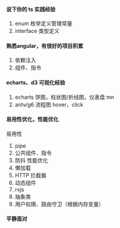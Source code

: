 
#### 说下你的 ts 实践经验

1. enum 枚举定义管理常量
2. interface 类型定义

#### 熟悉angular，有很好的项目积累

1. 依赖注入
2. 组件、指令

#### echarts、d3 可视化经验

1. echarts 饼图，柱状图/折线图，仪表盘 mn
2. antv/g6 流程图 hover，click

#### 易用性优化，性能优化

易用性 

1. pipe
2. 公共组件、指令
3. 防抖
   性能优化
4. 懒加载
5. HTTP 拦截器
6. 动态组件
7. rxjs
8. 抽象类
9. 用户权限、路由守卫（根据内存变量）

#### 平静面对
